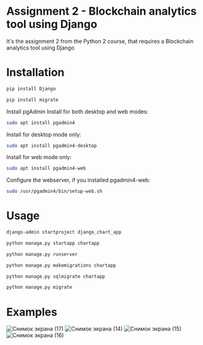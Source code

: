 # Assignment 2 - Blockchain analytics tool using Django

It's the assignment 2 from the Python 2 course, that requires a Blockchain analytics tool using Django

# Installation

```bash
pip install Django
```

```bash
pip install migrate
```

Install pgAdmin
Install for both desktop and web modes:
```bash
sudo apt install pgadmin4
```
Install for desktop mode only:
```bash
sudo apt install pgadmin4-desktop
```
Install for web mode only: 
```bash
sudo apt install pgadmin4-web 
```
Configure the webserver, if you installed pgadmin4-web:
```bash
sudo /usr/pgadmin4/bin/setup-web.sh
```

# Usage
```bash
django-admin startproject django_chart_app
```

```bash
python manage.py startapp chartapp
```

```bash
python manage.py runserver
```

```bash
python manage.py makemigrations chartapp
```

```bash
python manage.py sqlmigrate chartapp
```

```bash
python manage.py migrate
```

# Examples
![Снимок экрана (17)](https://user-images.githubusercontent.com/82859085/153580387-05ba935e-ca21-494f-9571-8650b73b3c40.png)
![Снимок экрана (14)](https://user-images.githubusercontent.com/82859085/153580414-233380d4-c02c-48cc-91d3-14e55e433d2e.png)
![Снимок экрана (15)](https://user-images.githubusercontent.com/82859085/153580471-0d0b08f8-1310-47ff-a9c8-b032ad365450.png)
![Снимок экрана (16)](https://user-images.githubusercontent.com/82859085/153580483-31e1db2e-7f9f-49a8-bb76-e1563d8af4f4.png)

